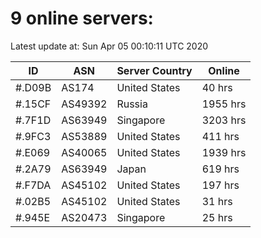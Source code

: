 # 9 online servers:

Latest update at: Sun Apr 05 00:10:11 UTC 2020

| ID | ASN | Server Country | Online |
| -- | --- | -------------- | ------ |
| #.D09B | AS174 | United States | 40 hrs |
| #.15CF | AS49392 | Russia | 1955 hrs |
| #.7F1D | AS63949 | Singapore | 3203 hrs |
| #.9FC3 | AS53889 | United States | 411 hrs |
| #.E069 | AS40065 | United States | 1939 hrs |
| #.2A79 | AS63949 | Japan | 619 hrs |
| #.F7DA | AS45102 | United States | 197 hrs |
| #.02B5 | AS45102 | United States | 31 hrs |
| #.945E | AS20473 | Singapore | 25 hrs |

